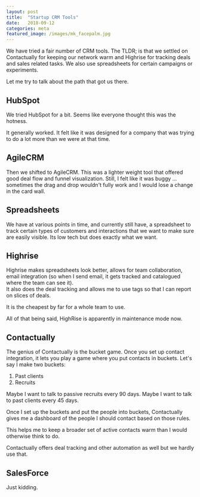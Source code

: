 ```yaml
---
layout: post
title:  "Startup CRM Tools"
date:   2018-09-12
categories: meta
featured_image: /images/mk_facepalm.jpg
---
```


We have tried a fair number of CRM tools.  The TLDR; is that we settled on Contactually for keeping 
our network warm and Highrise for tracking deals and sales related tasks.  We also use spreadsheets
for certain campaigns or experiments.

Let me try to talk about the path that got us there.

## HubSpot

We tried HubSpot for a bit.  Seems like everyone thought this was the hotness.

It generally worked.  It felt like it was designed for a company that 
was trying to do a lot more than we were at that time.

## AgileCRM

Then we shifted to AgileCRM.  This was a lighter weight tool that offered good deal flow and funnel 
visualization.  Still, I felt like it was buggy ... sometimes the drag and drop wouldn't fully work 
and I would lose a change in the card wall.

## Spreadsheets

We have at various points in time, and currently still have, a spreadsheet to track certain types of
customers and interactions that we want to make sure are easily visible.  Its low tech but does 
exactly what we want.

## Highrise

Highrise makes spreadsheets look better, allows for team collaboration, 
email integration (so when I send email, it gets tracked and catalogued where the team can see it).  
It also does the deal tracking and allows me to use tags so that I can report on slices of deals.

It is the cheapest by far for a whole team to use.

All of that being said, HighRise is apparently in maintenance mode now.

## Contactually

The genius of Contactually is the bucket game.  Once you set up contact integration, it lets you play
a game where you put contacts in buckets.  Let's say I make two buckets: 
1. Past clients
2. Recruits

Maybe I want to talk to passive recruits every 90 days.  Maybe I want to talk to past clients every 45 days.

Once I set up the buckets and put the people into buckets, Contactually gives me a dashboard of the 
people I should contact based on those rules.

This helps me to keep a broader set of active contacts warm than I would otherwise think to do.

Contactually offers deal tracking and other automation as well but we hardly use that.

## SalesForce

Just kidding.